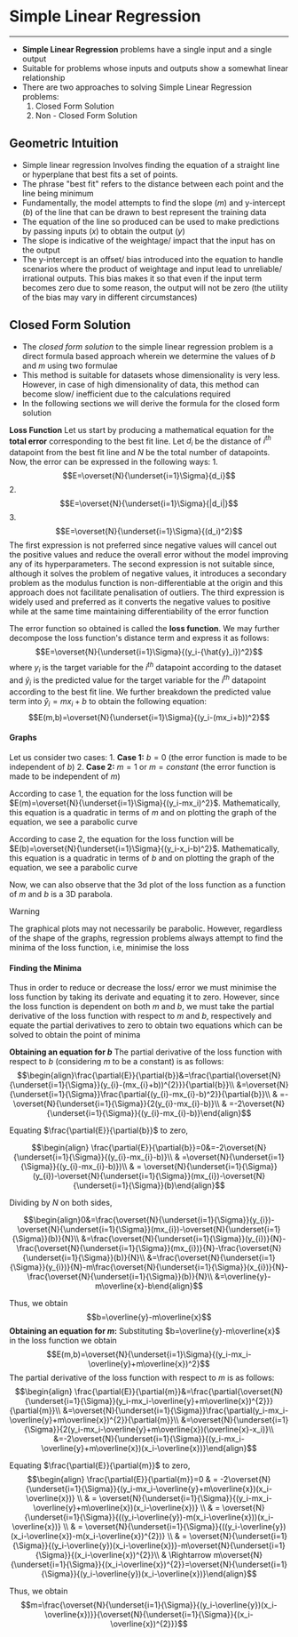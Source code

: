 # Simple Linear Regression
---
- **Simple Linear Regression** problems have a single input and a single output
- Suitable for problems whose inputs and outputs show a somewhat linear relationship
- There are two approaches to solving Simple Linear Regression problems:
	1. Closed Form Solution
	2. Non - Closed Form Solution
## Geometric Intuition
- Simple linear regression Involves finding the equation of a straight line or hyperplane that best fits a set of points. 
- The phrase "best fit" refers to the distance between each point and the line being minimum
- Fundamentally, the model attempts to find the slope ($m$) and y-intercept ($b$) of the line that can be drawn to best represent the training data
- The equation of the line so produced can be used to make predictions by passing inputs ($x$) to obtain the output ($y$)
- The slope is indicative of the weightage/ impact that the input has on the output
- The y-intercept is an offset/ bias introduced into the equation to handle scenarios where the product of weightage and input lead to unreliable/ irrational outputs. This bias makes it so that even if the input term becomes zero due to some reason, the output will not be zero (the utility of the bias may vary in different circumstances)
## Closed Form Solution
- The *closed form solution* to the simple linear regression problem is a direct formula based approach wherein we determine the values of $b$ and $m$ using two formulae
- This method is suitable for datasets whose dimensionality is very less. However, in case of high dimensionality of data, this method can become slow/ inefficient due to the calculations required
- In the following sections we will derive the formula for the closed form solution

**Loss Function**
Let us start by producing a mathematical equation for the **total error** corresponding to the best fit line. Let $d_i$ be the distance of $i^{th}$ datapoint from the best fit line and $N$ be the total number of datapoints. Now, the error can be expressed in the following ways: 
	1. $$E=\overset{N}{\underset{i=1}\Sigma}{d_i}$$
	2. $$E=\overset{N}{\underset{i=1}\Sigma}{|d_i|}$$
	3. $$E=\overset{N}{\underset{i=1}\Sigma}{(d_i)^2}$$
The first expression is not preferred since negative values will cancel out the positive values and reduce the overall error without the model improving any of its hyperparameters. The second expression is not suitable since, although it solves the problem of negative values, it introduces a secondary problem as the modulus function is non-differentiable at the origin and this approach does not facilitate penalisation of outliers. The third expression is widely used and preferred as it converts the negative values to positive while at the same time maintaining differentiability of the error function

The error function so obtained is called the **loss function**. We may further decompose the loss function's distance term and express it as follows: $$E=\overset{N}{\underset{i=1}\Sigma}{(y_i-{\hat{y}_i})^2}$$ where $y_i$ is the target variable for the $i^{th}$ datapoint according to the dataset and $\hat{y}_i$ is the predicted value for the target variable for the $i^{th}$ datapoint according to the best fit line. We further breakdown the predicted value term into $\hat{y}_i=mx_{i}+ b$ to obtain the following equation: $$E(m,b)=\overset{N}{\underset{i=1}\Sigma}{(y_i-(mx_i+b))^2}$$
#### Graphs
Let us consider two cases:
	1. **Case 1:** $b=0$ (the error function is made to be independent of $b$)
	2. **Case 2:** $m=1$ or $m=constant$ (the error function is made to be independent of $m$)

According to case 1, the equation for the loss function will be $E(m)=\overset{N}{\underset{i=1}\Sigma}{(y_i-mx_i)^2}$. Mathematically, this equation is a quadratic in terms of $m$ and on plotting the graph of the equation, we see a parabolic curve

According to case 2, the equation for the loss function will be $E(b)=\overset{N}{\underset{i=1}\Sigma}{(y_i-x_i-b)^2}$. Mathematically, this equation is a quadratic in terms of $b$ and on plotting the graph of the equation, we see a parabolic curve

Now, we can also observe that the 3d plot of the loss function as a function of $m$ and $b$ is a 3D parabola. 

> [!warning]
> The graphical plots may not necessarily be parabolic. However, regardless of the shape of the graphs, regression problems always attempt to find the minima of the loss function, i.e, minimise the loss

#### Finding the Minima
Thus in order to reduce or decrease the loss/ error we must minimise the loss function by taking its derivate and equating it to zero. However, since the loss function is dependent on both $m$ and $b$, we must take the partial derivative of the loss function with respect to $m$ and $b$, respectively and equate the partial derivatives to zero to obtain two equations which can be solved to obtain the point of minima

**Obtaining an equation for $b$**
The partial derivative of the loss function with respect to $b$ (considering $m$ to be a constant) is as follows:
$$\begin{align}\frac{\partial{E}}{\partial{b}}&=\frac{\partial{\overset{N}{\underset{i=1}{\Sigma}}(y_{i}-(mx_{i}+b))^{2}}}{\partial{b}}\\
&=\overset{N}{\underset{i=1}{\Sigma}}\frac{\partial{(y_{i}-mx_{i}-b)^2}}{\partial{b}}\\
& =-\overset{N}{\underset{i=1}{\Sigma}}{2(y_{i}-mx_{i}-b)}\\
& =-2\overset{N}{\underset{i=1}{\Sigma}}{(y_{i}-mx_{i}-b)}\end{align}$$

Equating $\frac{\partial{E}}{\partial{b}}$ to zero,

$$\begin{align}
\frac{\partial{E}}{\partial{b}}=0&=-2\overset{N}{\underset{i=1}{\Sigma}}{(y_{i}-mx_{i}-b)}\\
& =\overset{N}{\underset{i=1}{\Sigma}}{(y_{i}-mx_{i}-b)})\\
& = \overset{N}{\underset{i=1}{\Sigma}}(y_{i})-\overset{N}{\underset{i=1}{\Sigma}}(mx_{i})-\overset{N}{\underset{i=1}{\Sigma}}(b)\end{align}$$

Dividing by $N$ on both sides,

$$\begin{align}0&=\frac{\overset{N}{\underset{i=1}{\Sigma}}(y_{i})-\overset{N}{\underset{i=1}{\Sigma}}(mx_{i})-\overset{N}{\underset{i=1}{\Sigma}}(b)}{N}\\
&=\frac{\overset{N}{\underset{i=1}{\Sigma}}(y_{i})}{N}-\frac{\overset{N}{\underset{i=1}{\Sigma}}(mx_{i})}{N}-\frac{\overset{N}{\underset{i=1}{\Sigma}}(b)}{N}\\
&=\frac{\overset{N}{\underset{i=1}{\Sigma}}(y_{i})}{N}-m\frac{\overset{N}{\underset{i=1}{\Sigma}}(x_{i})}{N}-\frac{\overset{N}{\underset{i=1}{\Sigma}}(b)}{N}\\
&=\overline{y}-m\overline{x}-b\end{align}$$

Thus, we obtain $$b=\overline{y}-m\overline{x}$$
**Obtaining an equation for $m$:**
Substituting $b=\overline{y}-m\overline{x}$ in the loss function we obtain $$E(m,b)=\overset{N}{\underset{i=1}\Sigma}{(y_i-mx_i-\overline{y}+m\overline{x})^2}$$
The partial derivative of the loss function with respect to $m$ is as follows:
$$\begin{align}
\frac{\partial{E}}{\partial{m}}&=\frac{\partial{\overset{N}{\underset{i=1}{\Sigma}}(y_i-mx_i-\overline{y}+m\overline{x})^{2}}}{\partial{m}}\\
&=\overset{N}{\underset{i=1}{\Sigma}}\frac{\partial(y_i-mx_i-\overline{y}+m\overline{x})^{2}}{\partial{m}}\\
&=\overset{N}{\underset{i=1}{\Sigma}}{2(y_i-mx_i-\overline{y}+m\overline{x})(\overline{x}-x_i)}\\
&=-2\overset{N}{\underset{i=1}{\Sigma}}{(y_i-mx_i-\overline{y}+m\overline{x})(x_i-\overline{x})}\end{align}$$

Equating $\frac{\partial{E}}{\partial{m}}$ to zero,
$$\begin{align}
\frac{\partial{E}}{\partial{m}}=0 & = -2\overset{N}{\underset{i=1}{\Sigma}}{(y_i-mx_i-\overline{y}+m\overline{x})(x_i-\overline{x})} \\ 
& = \overset{N}{\underset{i=1}{\Sigma}}{(y_i-mx_i-\overline{y}+m\overline{x})(x_i-\overline{x})} \\
& = \overset{N}{\underset{i=1}{\Sigma}}{((y_i-\overline{y})-m(x_i-\overline{x}))(x_i-\overline{x})} \\
& = \overset{N}{\underset{i=1}{\Sigma}}{((y_i-\overline{y})(x_i-\overline{x})-m(x_i-\overline{x})^{2})} \\
& = \overset{N}{\underset{i=1}{\Sigma}}{(y_i-\overline{y})(x_i-\overline{x})}-m\overset{N}{\underset{i=1}{\Sigma}}{(x_i-\overline{x})^{2}}\\
& \Rightarrow m\overset{N}{\underset{i=1}{\Sigma}}{(x_i-\overline{x})^{2}}=\overset{N}{\underset{i=1}{\Sigma}}{(y_i-\overline{y})(x_i-\overline{x})}\end{align}$$

Thus, we obtain $$m=\frac{\overset{N}{\underset{i=1}{\Sigma}}{(y_i-\overline{y})(x_i-\overline{x})}}{\overset{N}{\underset{i=1}{\Sigma}}{(x_i-\overline{x})^{2}}}$$